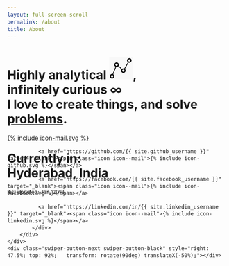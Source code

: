 ```yaml
---
layout: full-screen-scroll
permalink: /about
title: About
---
```

<script>document.body.className += ' fade-out';</script>

<div class="swiper-container">
	<div class="swiper-wrapper">
		<div class="swiper-slide">
	      	<div class="post-content" style="width: 90%;">
	      		<h1 class="portfolio-link">Highly analytical <img src="/assets/analytic.png" width="54em;">, <nobr>infinitely curious ∞</nobr> <br />
				I love to create things, and solve <a style="text-decoration: underline;" href="/portfolio">problems</a>.</h1>
			</div>
	  	</div>
		<div class="swiper-slide" style="background-image:url('/about.jpg'); height: 100%; background-repeat: no-repeat; background-position: center center; background-size: cover; overflow: hidden;">
		</div>
		<div class="swiper-slide">
	      	<div class="post-content" style="position: absolute;"><h1>Currently in:<br />
			<strong>Hyderabad, India</strong></h1>
			<p style="font-size:12px;">last updated: Jan, 2018</p>
			</div>
			<div class="social-media-list">
	          <a href="mailto:{{ site.email }}" target="_blank"><span class="icon icon--mail">{% include icon-mail.svg %}</span></a>

	          <a href="https://github.com/{{ site.github_username }}" target="_blank"><span class="icon icon--mail">{% include icon-github.svg %}</span></a>

	          <a href="https://facebook.com/{{ site.facebook_username }}" target="_blank"><span class="icon icon--mail">{% include icon-facebook.svg %}</span></a>

	          <a href="https://linkedin.com/in/{{ site.linkedin_username }}" target="_blank"><span class="icon icon--mail">{% include icon-linkedin.svg %}</span></a>
	        </div>
	  	</div>
	</div>
	<div class="swiper-button-next swiper-button-black" style="right: 47.5%; top: 92%;   transform: rotate(90deg) translateX(-50%);"></div>
</div>

<script>
	$(document).ready(function(){
	    $('body').removeClass('fade-out');
	});

</script>
